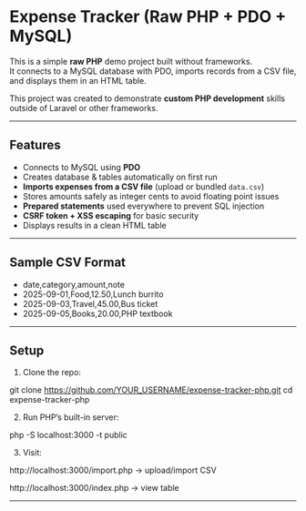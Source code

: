 # Expense Tracker (Raw PHP + PDO + MySQL)

This is a simple **raw PHP** demo project built without frameworks.  
It connects to a MySQL database with PDO, imports records from a CSV file,  
and displays them in an HTML table.

This project was created to demonstrate **custom PHP development** skills  
outside of Laravel or other frameworks.

---

## Features
- Connects to MySQL using **PDO**
- Creates database & tables automatically on first run
- **Imports expenses from a CSV file** (upload or bundled `data.csv`)
- Stores amounts safely as integer cents to avoid floating point issues
- **Prepared statements** used everywhere to prevent SQL injection
- **CSRF token + XSS escaping** for basic security
- Displays results in a clean HTML table

---

##  Sample CSV Format

- date,category,amount,note
- 2025-09-01,Food,12.50,Lunch burrito
- 2025-09-03,Travel,45.00,Bus ticket
- 2025-09-05,Books,20.00,PHP textbook

---

## Setup

1. Clone the repo:

git clone https://github.com/YOUR_USERNAME/expense-tracker-php.git
cd expense-tracker-php


2. Run PHP’s built-in server:

php -S localhost:3000 -t public


3. Visit:

http://localhost:3000/import.php
 → upload/import CSV

http://localhost:3000/index.php
 → view table

 ---